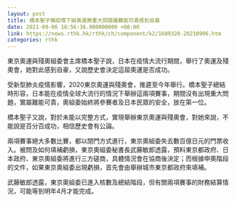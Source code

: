 ```yaml
---
layout: post
title: 橋本聖子稱疫情下辦奧運無重大問題屬難能可貴感到自豪
date: 2021-09-06 18:56:36.000000000 +08:00
link: https://news.rthk.hk/rthk/ch/component/k2/1609320-20210906.htm
categories: rthk
---
```


東京奧運與殘奧組委會主席橋本聖子說，日本在疫情大流行期間，舉行了奧運及殘奧會，她對此感到自豪，又說歷史會決定這屆奧運是否成功。

受新型肺炎疫情影響，2020東京奧運與殘奧會，推遲至今年舉行。橋本聖子總結時形容，日本能在疫情全球大流行的情況下舉辦這兩項賽事，期間沒有出現重大問題，實屬難能可貴，奧組委始終將參賽者及日本民眾的安全，放在第一位。

橋本聖子又說，對於未能以完整方式，實現舉辦東京奧運與殘奧會，對她來說，不能說是百分百成功，相信歷史會有公論。

兩項賽事絕大多數比賽，都以閉門方式進行，東京奧組委失去數百億日元的門票收入。被問及如何填補虧損，東京奧組委秘書長武藤敏郎透露，預料東京都政府、日本政府、東京奧組委將進行三方磋商，具體情況會在協商後決定；而根據申奧階段的文件，如果東京奧組委出現虧損，首先會由舉辦城市東京都政府來填補。

武藤敏郎透露，東京奧組委已進入核數及總結階段，但有關兩項賽事的財務結算情況，可能等到明年4月才能完成。

